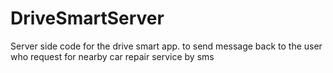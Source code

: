 # DriveSmartServer
 Server side code for the drive smart app. to send message back to the user who request for nearby car repair service by sms
